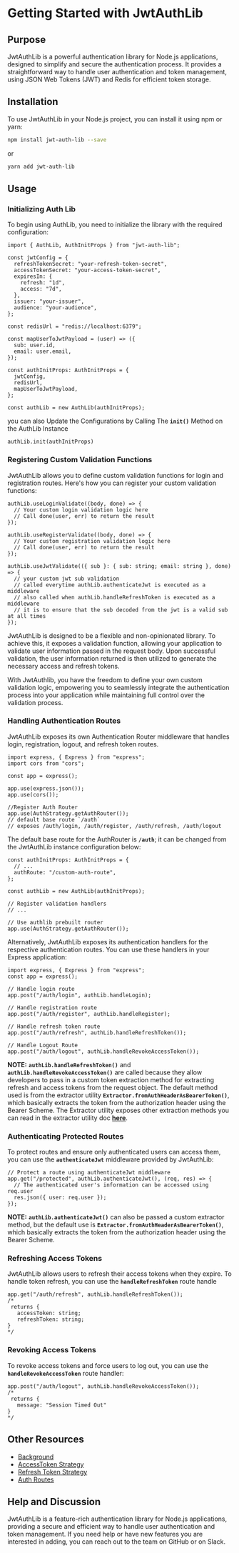 
# Getting Started with JwtAuthLib

## Purpose

JwtAuthLib is a powerful authentication library for Node.js applications, designed to simplify and secure the authentication process. It provides a straightforward way to handle user authentication and token management, using JSON Web Tokens (JWT) and Redis for efficient token storage.

## Installation

To use JwtAuthLib in your Node.js project, you can install it using npm or yarn:

```bash
npm install jwt-auth-lib --save
```

or

```bash
yarn add jwt-auth-lib
```

## Usage

### Initializing Auth Lib

To begin using AuthLib, you need to initialize the library with the required configuration:

```tsx
import { AuthLib, AuthInitProps } from "jwt-auth-lib";

const jwtConfig = {
  refreshTokenSecret: "your-refresh-token-secret",
  accessTokenSecret: "your-access-token-secret",
  expiresIn: {
    refresh: "1d",
    access: "7d",
  },
  issuer: "your-issuer",
  audience: "your-audience",
};

const redisUrl = "redis://localhost:6379";

const mapUserToJwtPayload = (user) => ({
  sub: user.id,
  email: user.email,
});

const authInitProps: AuthInitProps = {
  jwtConfig,
  redisUrl,
  mapUserToJwtPayload,
};

const authLib = new AuthLib(authInitProps);
```

you can also Update the Configurations by Calling The **`init()`** Method on the AuthLib Instance

```tsx
authLib.init(authInitProps)
```

### **Registering Custom Validation Functions**

JwtAuthLib allows you to define custom validation functions for login and registration routes. Here's how you can register your custom validation functions:

```tsx
authLib.useLoginValidate((body, done) => {
  // Your custom login validation logic here
  // Call done(user, err) to return the result
});

authLib.useRegisterValidate((body, done) => {
  // Your custom registration validation logic here
  // Call done(user, err) to return the result
});

authLib.useJwtValidate(({ sub }: { sub: string; email: string }, done) => {
  // your custom jwt sub validation
  // called everytime authLib.authenticateJwt is executed as a middleware
  // also called when authLib.handleRefreshToken is executed as a middleware
  // it is to ensure that the sub decoded from the jwt is a valid sub at all times
});
```

JwtAuthLib is designed to be a flexible and non-opinionated library. To achieve this, it exposes a validation function, allowing your application to validate user information passed in the request body. Upon successful validation, the user information returned is then utilized to generate the necessary access and refresh tokens.

With JwtAuthlib, you have the freedom to define your own custom validation logic, empowering you to seamlessly integrate the authentication process into your application while maintaining full control over the validation process.

### **Handling Authentication Routes**

JwtAuthLib exposes its own Authentication Router middleware that handles login, registration, logout, and refresh token routes.

```tsx
import express, { Express } from "express";
import cors from "cors";

const app = express();

app.use(express.json());
app.use(cors());

//Register Auth Router 
app.use(AuthStrategy.getAuthRouter()); 
// default base route `/auth`
// exposes /auth/login, /auth/register, /auth/refresh, /auth/logout

```

The default base route for the AuthRouter is **`/auth`**; it can be changed from the JwtAuthLib instance configuration below:

```tsx
const authInitProps: AuthInitProps = {
  // ...
  authRoute: "/custom-auth-route",
};

const authLib = new AuthLib(authInitProps);

// Register validation handlers
// ...

// Use authlib prebuilt router
app.use(AuthStrategy.getAuthRouter());
```

Alternatively, JwtAuthLib exposes its authentication handlers for the respective authentication routes. You can use these handlers in your Express application:

```tsx
import express, { Express } from "express";
const app = express();

// Handle login route
app.post("/auth/login", authLib.handleLogin);

// Handle registration route
app.post("/auth/register", authLib.handleRegister);

// Handle refresh token route
app.post("/auth/refresh", authLib.handleRefreshToken());

// Handle Logout Route
app.post("/auth/logout", authLib.handleRevokeAccessToken());

```

**NOTE:** **`authLib.handleRefreshToken()`** and **`authLib.handleRevokeAccessToken()`** are called because they allow developers to pass in a custom token extraction method for extracting refresh and access tokens from the request object. The default method used is from the extractor utility **`Extractor.fromAuthHeaderAsBearerToken()`**, which basically extracts the token from the authorization header using the Bearer Scheme. The Extractor utility exposes other extraction methods you can read in the extractor utility doc **[here](https://github.com/ogheneovo12/auth-lib/blob/main/Extractor.md)**.

### **Authenticating Protected Routes**

To protect routes and ensure only authenticated users can access them, you can use the **`authenticateJwt`** middleware provided by JwtAuthLib:

```tsx
// Protect a route using authenticateJwt middleware
app.get("/protected", authLib.authenticateJwt(), (req, res) => {
  // The authenticated user's information can be accessed using req.user
  res.json({ user: req.user });
});

```

**NOTE:** **`authLib.authenticateJwt()`** can also be passed a custom extractor method, but the default use is **`Extractor.fromAuthHeaderAsBearerToken()`**, which basically extracts the token from the authorization header using the Bearer Scheme.

### **Refreshing Access Tokens**

JwtAuthLib allows users to refresh their access tokens when they expire. To handle token refresh, you can use the **`handleRefreshToken`** route handle

```tsx
app.get("/auth/refresh", authLib.handleRefreshToken());
/*
 returns {
   accessToken: string;
   refreshToken: string;
}
*/
```

### **Revoking Access Tokens**

To revoke access tokens and force users to log out, you can use the **`handleRevokeAccessToken`** route handler:

```tsx
app.post("/auth/logout", authLib.handleRevokeAccessToken());
/*
 returns {
   message: "Session Timed Out"
}
*/
```
## **Other Resources**
- [Background](https://github.com/ogheneovo12/auth-lib/blob/main/docs/Background.md)
- [AccessToken Strategy](https://github.com/ogheneovo12/auth-lib/blob/main/docs/AccessToken.md)
- [Refresh Token Strategy](https://github.com/ogheneovo12/auth-lib/blob/main/docs/RefreshToken.md)
- [Auth Routes](https://github.com/ogheneovo12/auth-lib/blob/main/docs/AuthRoutes.md)

## **Help and Discussion**

JwtAuthLib is a feature-rich authentication library for Node.js applications, providing a secure and efficient way to handle user authentication and token management. If you need help or have new features you are interested in adding, you can reach out to the team on GitHub or on Slack.
